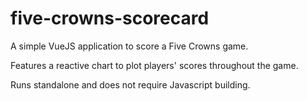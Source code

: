 # five-crowns-scorecard

A simple VueJS application to score a Five Crowns game.

Features a reactive chart to plot players' scores throughout the game.

Runs standalone and does not require Javascript building.